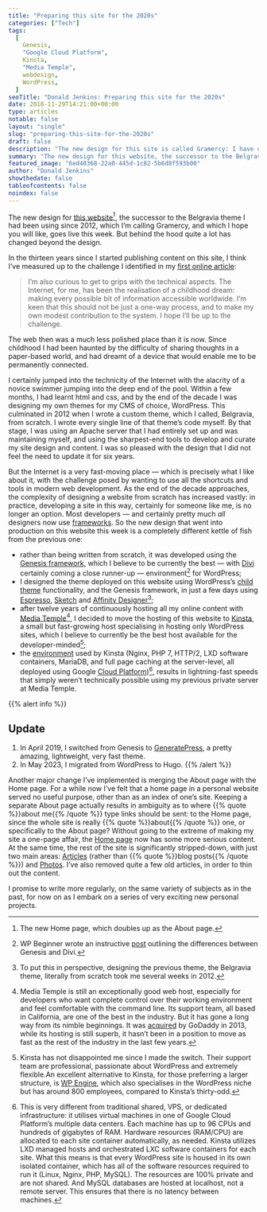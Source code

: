 ```yaml
---
title: "Preparing this site for the 2020s"
categories: ["Tech"]
tags:
  [
    Genesis,
    "Google Cloud Platform",
    Kinsta,
    "Media Temple",
    webdesign,
    WordPress,
  ]
seoTitle: "Donald Jenkins: Preparing this site for the 2020s"
date: 2018-11-29T14:21:00+00:00
type: articles
notable: false
layout: "single"
slug: "preparing-this-site-for-the-2020s"
draft: false
description: "The new design for this site is called Gramercy: I have used a framework for the design and simplified the content, with the biggest change being the merging of the Home page and the About page"
summary: "The new design for this website, the successor to the Belgravia theme I had been using since 2012, which I’m calling Gramercy, and which I hope you will like, goes live this week. But behind the hood quite a lot has changed beyond the design. Instead of writing all the code from scratch, this time, I have used a framework for the design and simplified the content, with the biggest change being the merging of the Home page and the About page."
featured_image: "6ed40368-22a0-445d-1c82-5b6d8f593b00"
author: "Donald Jenkins"
showthedate: false
tableofcontents: false
noindex: false
---
```


The new design for [this website](/)[^1], the successor to the Belgravia theme I had been using since 2012, which I’m calling Gramercy, and which I hope you will like, goes live this week. But behind the hood quite a lot has changed beyond the design.

In the thirteen years since I started publishing content on this site, I think I’ve measured up to the challenge I identified in my [first online article](/why-ive-decided-to-keep-a-blog/):

> I’m also curious to get to grips with the technical aspects. The Internet, for me, has been the realisation of a childhood dream: making every possible bit of information accessible worldwide. I’m keen that this should not be just a one-way process, and to make my own modest contribution to the system. I hope I’ll be up to the challenge.

The web then was a much less polished place than it is now. Since childhood I had been haunted by the difficulty of sharing thoughts in a paper-based world, and had dreamt of a device that would enable me to be permanently connected.

I certainly jumped into the technicity of the Internet with the alacrity of a novice swimmer jumping into the deep end of the pool. Within a few months, I had learnt html and css, and by the end of the decade I was designing my own themes for my CMS of choice, WordPress. This culminated in 2012 when I wrote a custom theme, which I called, Belgravia, from scratch. I wrote every single line of that theme’s code myself. By that stage, I was using an Apache server that I had entirely set up and was maintaining myself, and using the sharpest-end tools to develop and curate my site design and content. I was so pleased with the design that I did not feel the need to update it for six years.

But the Internet is a very fast-moving place — which is precisely what I like about it, with the challenge posed by wanting to use all the shortcuts and tools in modern web development. As the end of the decade approaches, the complexity of designing a website from scratch has increased vastly: in practice, developing a site in this way, certainly for someone like me, is no longer an option. Most developers — and certainly pretty much _all_ designers now use [frameworks](https://en.wikipedia.org/wiki/Web_framework). So the new design that went into production on this website this week is a completely different kettle of fish from the previous one:

- rather than being written from scratch, it was developed using the [Genesis framework](https://my.studiopress.com/themes/genesis/), which I believe to be currently the best — with [Divi](https://www.elegantthemes.com/documentation/developers/divi-development-environment/) certainly coming a close runner-up — environment[^2] for WordPress;
- I designed the theme deployed on this website using WordPress’s [child theme](https://codex.wordpress.org/Child_Themes) functionality, and the Genesis framework, in just a few days using [Espresso](https://espressoapp.com), [Sketch](https://www.sketchapp.com) and [Affinity Designer](https://affinity.serif.com/en-us/designer/)[^3];
- after twelve years of continuously hosting all my online content with [Media Temple](https://mediatemple.net)[^4], I decided to move the hosting of this website to [Kinsta](https://kinsta.com/plans/?kaid=ZGEANXECLFOU), a small but fast-growing host specialising in hosting only WordPress sites, which I believe to currently be the best host available for the developer-minded[^5];
- the [environment](https://kinsta.com/advanced-features/) used by Kinsta (Nginx, PHP 7, HTTP/2, LXD software containers, MariaDB, and full page caching at the server-level, all deployed using Google [Cloud Platform](https://cloud.google.com))[^6], results in lightning-fast speeds that simply weren’t technically possible using my previous private server at Media Temple.

{{% alert info %}}

## Update

1. In April 2019, I switched from Genesis to [GeneratePress](https://generatepress.com), a pretty amazing, lightweight, very fast theme.
2. In May 2023, I migrated from WordPress to Hugo.
   {{% /alert %}}

Another major change I’ve implemented is merging the About page with the Home page. For a while now I’ve felt that a home page in a personal website served no useful purpose, other than as an index of one’s site. Keeping a separate About page actually results in ambiguity as to where {{% quote %}}about me{{% /quote %}} type links should be sent: to the Home page, since the whole site is really {{% quote %}}about{{% /quote %}} one, or specifically to the About page? Without going to the extreme of making my site a one-page affair, the [Home page](/) now has some more serious content. At the same time, the rest of the site is significantly stripped-down, with just two main areas: [Articles](/articles) (rather than {{% quote %}}blog posts{{% /quote %}}) and [Photos](/photos). I’ve also removed quite a few old articles, in order to thin out the content.

I promise to write more regularly, on the same variety of subjects as in the past, for now on as I embark on a series of very exciting new personal projects.

[^1]: The new Home page, which doubles up as the About page.
[^2]: WP Beginner wrote an instructive [post](https://web.archive.org/web/20210116181039/https://winningwp.com/genesis-vs-divi-how-to-decide-which-to-choose/) outlining the differences between Genesis and Divi.
[^3]: To put this in perspective, designing the previous theme, the Belgravia theme, literally from scratch took me several weeks in 2012.
[^4]: Media Temple is still an exceptionally good web host, especially for developers who want complete control over their working environment and feel comfortable with the command line. Its support team, all based in California, are one of the best in the industry. But it has gone a long way from its nimble beginnings. It was [acquired](https://mediatemple.net/blog/2013/10/15/faqs-about-the-godaddy-acquisition/) by GoDaddy in 2013, while its hosting is still superb, it hasn’t been in a position to move as fast as the rest of the industry in the last few years.
[^5]: Kinsta has not disappointed me since I made the switch. Their support team are professional, passionate about WordPress and extremely flexible.An excellent alternative to Kinsta, for those preferring a larger structure, is [WP Engine](https://wpengine.com/), which also specialises in the WordPress niche but has around 800 employees, compared to Kinsta’s thirty-odd.
[^6]: This is very different from traditional shared, VPS, or dedicated infrastructure: it utilises virtual machines in one of Google Cloud Platform’s multiple data centers. Each machine has up to 96 CPUs and hundreds of gigabytes of RAM. Hardware resources (RAM/CPU) are allocated to each site container automatically, as needed. Kinsta utilizes LXD managed hosts and orchestrated LXC software containers for each site. What this means is that every WordPress site is housed in its own isolated container, which has all of the software resources required to run it (Linux, Nginx, PHP, MySQL). The resources are 100% private and are not shared. And MySQL databases are hosted at localhost, not a remote server. This ensures that there is no latency between machines.
